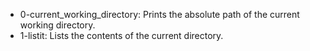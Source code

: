 - 0-current_working_directory: Prints the absolute path of the current working directory.
- 1-listit: Lists the contents of the current directory.
